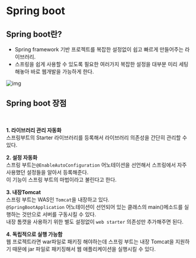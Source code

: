 # Spring boot

## Spring boot란?

- Spring framework 기반 프로젝트를 복잡한 설정없이 쉽고 빠르게 만들어주는 라이브러리.
- 스프링을 쉽게 사용할 수 있도록 필요한 여러가지 복잡한 설정을 대부분 미리 세팅해놓아 바로 웹개발을 가능하게 한다.

![img](https://img1.daumcdn.net/thumb/R1280x0/?scode=mtistory2&fname=https%3A%2F%2Fblog.kakaocdn.net%2Fdn%2FcmuOwd%2FbtrfpPjNC6t%2FSiYsRR6rE3ikyTJmKKK8w1%2Fimg.png)

## Spring boot 장점

<br>

**1. 라이브러리 관리 자동화**  
스프링부트의 Starter 라이브러리를 등록해서 라이브러리 의존성을 간단히 관리할 수 있다.

**2. 설정 자동화**  
스프링 부트는`@EnableAutoConfiguration` 어노테이션을 선언해서 스프링에서 자주 사용했던 설정들을 알아서 등록해준다.  
이 기능이 스프링 부트의 마법이라고 불린다고 한다.

**3. 내장Tomcat**  
스프링 부트는 WAS인 `Tomcat`을 내장하고 있다.  
`@SpringBootApplication` 어노테이션이 선언되어 있는 클래스의 main()메소드를 실행하는 것만으로 서버를 구동시킬 수 있다.  
내장 톰캣을 사용하기 위한 별도 설정없이 `web starter` 의존성만 추가해주면 된다.

**4. 독립적으로 실행 가능함**  
웹 프로젝트라면 war파일로 패키징 해야하는데 스프링 부트는 내장 Tomcat을 지원하기 때문에 jar 파일로 패키징해서 웹 애플리케이션을 실행시킬 수 있다.
